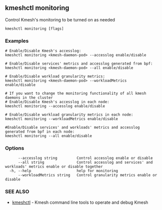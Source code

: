 ## kmeshctl monitoring

Control Kmesh's monitoring to be turned on as needed

```
kmeshctl monitoring [flags]
```

### Examples

```
# Enable/Disable Kmesh's accesslog:
kmeshctl monitoring <kmesh-daemon-pod> --accesslog enable/disable

# Enable/Disable services' metrics and accesslog generated from bpf:
kmeshctl monitoring <kmesh-daemon-pod> --all enable/disable

# Enable/Disable workload granularity metrics:
kmeshctl monitoring <kmesh-daemon-pod> --workloadMetrics enable/disable

# If you want to change the monitoring functionality of all kmesh daemons in the cluster
# Enable/Disable Kmesh's accesslog in each node:
kmeshctl monitoring --accesslog enable/disable

# Enable/Disable workload granularity metrics in each node:
kmeshctl monitoring --workloadMetrics enable/disable

#Enable/Disable services' and workloads' metrics and accesslog generated from bpf in each node:
kmeshctl monitoring --all enable/disable
```

### Options

```
      --accesslog string         Control accesslog enable or disable
      --all string               Control accesslog and services' and workloads' metrics enable or disable together
  -h, --help                     help for monitoring
      --workloadMetrics string   Control granularity metrics enable or disable
```

### SEE ALSO

* [kmeshctl](kmeshctl.md)	 - Kmesh command line tools to operate and debug Kmesh

